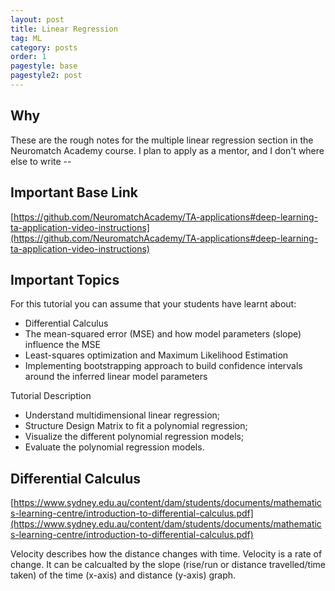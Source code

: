 ```yaml
---
layout: post
title: Linear Regression
tag: ML
category: posts
order: 1
pagestyle: base
pagestyle2: post
---
```

## Why

These are the rough notes for the multiple linear regression section in the Neuromatch Academy course. I plan to apply as a mentor, and I don't where else to write --

## Important Base Link

[https://github.com/NeuromatchAcademy/TA-applications#deep-learning-ta-application-video-instructions](https://github.com/NeuromatchAcademy/TA-applications#deep-learning-ta-application-video-instructions)

## Important Topics

For this tutorial you can assume that your students have learnt about:

+ Differential Calculus
+ The mean-squared error (MSE) and how model parameters (slope) influence the MSE
+ Least-squares optimization and Maximum Likelihood Estimation
+ Implementing bootstrapping approach to build confidence intervals around the inferred linear model parameters

Tutorial Description

+ Understand multidimensional linear regression;
+ Structure Design Matrix to fit a polynomial regression;
+ Visualize the different polynomial regression models;
+ Evaluate the polynomial regression models.

## Differential Calculus

[https://www.sydney.edu.au/content/dam/students/documents/mathematics-learning-centre/introduction-to-differential-calculus.pdf](https://www.sydney.edu.au/content/dam/students/documents/mathematics-learning-centre/introduction-to-differential-calculus.pdf)

Velocity describes how the distance changes with time. Velocity is a rate of change. It can be calcualted by the slope (rise/run or distance travelled/time taken) of the time (x-axis) and distance (y-axis) graph.

<p><div class="chartjs-wrapper" style="position: center">
<canvas canvas id="cropYieldChart" class="chartjs" width="undefined" height="undefined"></canvas>
    <script>
        const ctx = document.getElementById('cropYieldChart').getContext('2d');

        new Chart(ctx, {
            type: 'line',
            data: {
                labels: [0, 1, 2, 3, 4, 5, 6, 7, 8],
                datasets: [
                    {
                        label: "Crop Yield",
                        data: [20, 35, 50, 65, 70, 65, 50, 35, 20],
                        borderColor: "black",
                        fill: false,
                        tension: 0.1
                    }
                ]
            },
            options: {
                scales: {
                    x: {
                        title: {
                            display: true,
                            text: 'Fertilizer Usage (Tonnes)'
                        }
                    },
                    y: {
                        title: {
                            display: true,
                            text: 'Crop Yield (Tonnes)'
                        }
                    }
                }
            }
        });
    </script>
</div></p>

Differential calculus is about finding the slope of a tangent to the graph of a function, or equivalently, differential calculus is about finding the rate of change of one quantity with respect to another quantity.

## Mean-Squared Error

For a dataset with $n$ observations, where:

- $y_i$ is the actual value,
- $\hat{y}_i$ is the predicted value,
- $n$ is the number of observations,

the Mean Squared Error is defined as:

$$
MSE = \frac{1}{n} \sum_{i=1}^{n} (y_i - \hat{y}_i)^2
$$

## Explanation

- The **difference** $(y_i - \hat{y}_i)$ represents the error for each prediction.
- Squaring the error ensures that negative and positive errors don’t cancel out.
- The **mean** ensures we get the average error over all observations.

## Properties of MSE

- **Always non-negative**: Since we square the errors, MSE is always $\geq 0$.
- **Sensitive to outliers**: Larger errors contribute significantly more to MSE due to squaring.
- **Common in optimization**: MSE is differentiable, making it useful for gradient-based optimization algorithms.

## Alternative Error Metrics

- **Mean Absolute Error (MAE)**: Uses absolute differences instead of squared differences.
  
  $$
  MAE = \frac{1}{n} \sum_{i=1}^{n} |y_i - \hat{y}_i|
  $$

- **Root Mean Squared Error (RMSE)**: The square root of MSE, which brings the error back to the original unit.

  $$
  RMSE = \sqrt{MSE}
  $$

MSE is widely used in regression models, including linear regression and neural networks, as a standard performance metric.

## Linear Regression Code + Derivations

[https://github.com/psymbio/learning_ml/tree/main/linear_regression](https://github.com/psymbio/learning_ml/tree/main/linear_regression)

